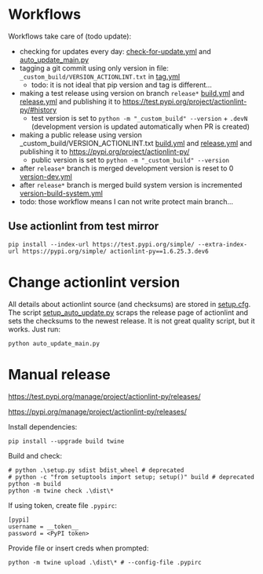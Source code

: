 # Workflows

Workflows take care of (todo update):

- checking for updates every day: [check-for-update.yml](.github/workflows/check-for-update.yml)
  and [auto_update_main.py](_custom_build/auto_update_main.py)
- tagging a git commit using only version in file: `_custom_build/VERSION_ACTIONLINT.txt`
  in [tag.yml](.github/workflows/tag.yml)
    - todo: it is not ideal that pip version and tag is different...
- making a test release using version on branch `release*`
  [build.yml](.github/workflows/build-dev.yml) and
  [release.yml](.github/workflows/upload.yml) and publishing it
  to https://test.pypi.org/project/actionlint-py/#history
    - test version is set to `python -m "_custom_build" --version` + `.devN` (development version is updated
      automatically when PR is created)
- making a public release using version _custom_build/VERSION_ACTIONLINT.txt
  [build.yml](.github/workflows/build-dev.yml) and
  [release.yml](.github/workflows/upload.yml) and publishing it
  to https://pypi.org/project/actionlint-py/
    - public version is set to `python -m "_custom_build" --version`
- after `release*` branch is merged development version is reset to 0
  [version-dev.yml](.github/workflows/version-dev-reset.yml)
- after `release*` branch is merged build system version is incremented
  [version-build-system.yml](.github/workflows/version-build-system.yml)
- todo: those workflow means I can not write protect main branch...

## Use actionlint from test mirror

```shell
pip install --index-url https://test.pypi.org/simple/ --extra-index-url https://pypi.org/simple/ actionlint-py==1.6.25.3.dev6
```

# Change actionlint version

All details about actionlint source (and checksums) are stored in [setup.cfg](setup.cfg).
The script [setup_auto_update.py](setup_auto_update.py) scraps the release page of actionlint and sets the checksums to
the newest release. It is not great quality script, but it works. Just run:

```shell
python auto_update_main.py
```

# Manual release

https://test.pypi.org/manage/project/actionlint-py/releases/

https://pypi.org/manage/project/actionlint-py/releases/

Install dependencies:

```shell
pip install --upgrade build twine
```

Build and check:

```shell
# python .\setup.py sdist bdist_wheel # deprecated
# python -c "from setuptools import setup; setup()" build # deprecated
python -m build
python -m twine check .\dist\*
```

If using token, create file `.pypirc`:

```
[pypi]
username = __token__
password = <PyPI token>
```

Provide file or insert creds when prompted:

```shell
python -m twine upload .\dist\* # --config-file .pypirc
```
